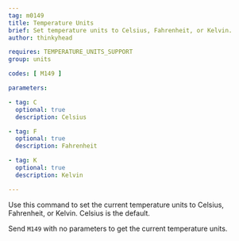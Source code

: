 ```yaml
---
tag: m0149
title: Temperature Units
brief: Set temperature units to Celsius, Fahrenheit, or Kelvin.
author: thinkyhead

requires: TEMPERATURE_UNITS_SUPPORT
group: units

codes: [ M149 ]

parameters:

- tag: C
  optional: true
  description: Celsius

- tag: F
  optional: true
  description: Fahrenheit

- tag: K
  optional: true
  description: Kelvin

---
```


Use this command to set the current temperature units to Celsius, Fahrenheit, or Kelvin. Celsius is the default.

Send `M149` with no parameters to get the current temperature units.
